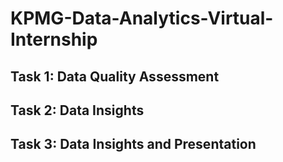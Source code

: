 # KPMG-Data-Analytics-Virtual-Internship

## Task 1: Data Quality Assessment

## Task 2: Data Insights

## Task 3: Data Insights and Presentation
